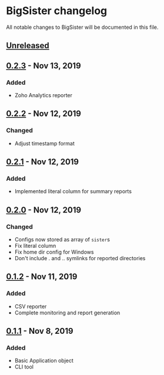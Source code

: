 # BigSister changelog

All notable changes to BigSister will be documented in this file.

## [Unreleased]

## [0.2.3] - Nov 13, 2019
### Added
* Zoho Analytics reporter

## [0.2.2] - Nov 12, 2019
### Changed
* Adjust timestamp format

## [0.2.1] - Nov 12, 2019
### Added
* Implemented literal column for summary reports

## [0.2.0] - Nov 12, 2019
### Changed
* Configs now stored as array of `sister`s
* Fix literal column
* Fix home dir config for Windows
* Don't include . and .. symlinks for reported directories

## [0.1.2] - Nov 11, 2019
### Added
* CSV reporter
* Complete monitoring and report generation

## [0.1.1] - Nov 8, 2019
### Added
* Basic Application object
* CLI tool

[Unreleased]: https://github.com/paulholden2/bigsister/compare/0.2.3...HEAD
[0.1.1]: https://github.com/paulholden2/bigsister/releases/tag/0.1.1
[0.1.2]: https://github.com/paulholden2/bigsister/releases/tag/0.1.2
[0.2.0]: https://github.com/paulholden2/bigsister/releases/tag/0.2.0
[0.2.1]: https://github.com/paulholden2/bigsister/releases/tag/0.2.1
[0.2.2]: https://github.com/paulholden2/bigsister/releases/tag/0.2.2
[0.2.3]: https://github.com/paulholden2/bigsister/releases/tag/0.2.3
